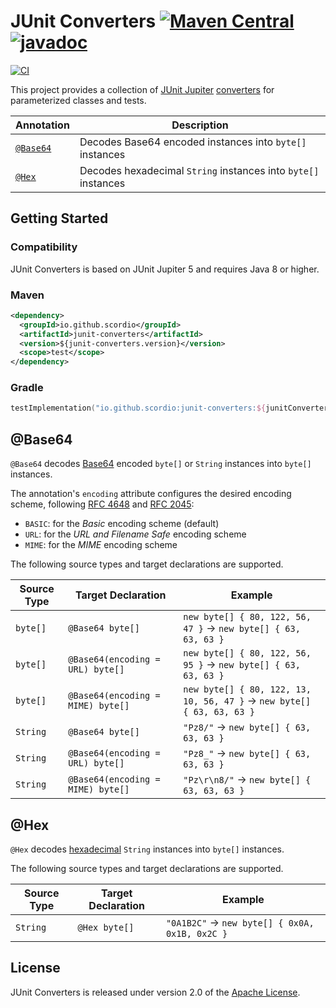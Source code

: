 # JUnit Converters [![Maven Central](https://img.shields.io/maven-central/v/io.github.scordio/junit-converters?label=Maven%20Central)](https://mvnrepository.com/artifact/io.github.scordio/junit-converters) [![javadoc](https://javadoc.io/badge2/io.github.scordio/junit-converters/javadoc.svg)](https://javadoc.io/doc/io.github.scordio/junit-converters)

[![CI](https://github.com/scordio/junit-converters/actions/workflows/main.yml/badge.svg?branch=main)](https://github.com/scordio/junit-converters/actions/workflows/main.yml?query=branch%3Amain)

This project provides a collection of [JUnit Jupiter][]
[converters](https://docs.junit.org/current/user-guide/#writing-tests-parameterized-tests-argument-conversion-explicit)
for parameterized classes and tests.

| Annotation           | Description                                                    |
|----------------------|----------------------------------------------------------------|
| [`@Base64`](#base64) | Decodes Base64 encoded instances into `byte[]` instances       |
| [`@Hex`](#hex)       | Decodes hexadecimal `String` instances into `byte[]` instances |

## Getting Started

### Compatibility

JUnit Converters is based on JUnit Jupiter 5 and requires Java 8 or higher.

### Maven

```xml
<dependency>
  <groupId>io.github.scordio</groupId>
  <artifactId>junit-converters</artifactId>
  <version>${junit-converters.version}</version>
  <scope>test</scope>
</dependency>
```

### Gradle

```kotlin
testImplementation("io.github.scordio:junit-converters:${junitConvertersVersion}")
```

## @Base64

`@Base64` decodes [Base64][] encoded `byte[]` or `String` instances into `byte[]` instances.

The annotation's `encoding` attribute configures the desired encoding scheme, following [RFC 4648][] and [RFC 2045][]:

* `BASIC`: for the _Basic_ encoding scheme (default)
* `URL`: for the _URL and Filename Safe_ encoding scheme
* `MIME`: for the _MIME_ encoding scheme

The following source types and target declarations are supported.

| Source Type | Target Declaration                | Example                                                                |
|-------------|-----------------------------------|------------------------------------------------------------------------|
| `byte[]`    | `@Base64 byte[]`                  | `new byte[] { 80, 122, 56, 47 }` → `new byte[] { 63, 63, 63 }`         |
| `byte[]`    | `@Base64(encoding = URL) byte[]`  | `new byte[] { 80, 122, 56, 95 }` → `new byte[] { 63, 63, 63 }`         |
| `byte[]`    | `@Base64(encoding = MIME) byte[]` | `new byte[] { 80, 122, 13, 10, 56, 47 }` → `new byte[] { 63, 63, 63 }` |
| `String`    | `@Base64 byte[]`                  | `"Pz8/"` → `new byte[] { 63, 63, 63 }`                                 |
| `String`    | `@Base64(encoding = URL) byte[]`  | `"Pz8_"` → `new byte[] { 63, 63, 63 }`                                 |
| `String`    | `@Base64(encoding = MIME) byte[]` | `"Pz\r\n8/"` → `new byte[] { 63, 63, 63 }`                             |

## @Hex

`@Hex` decodes [hexadecimal][] `String` instances into `byte[]` instances.

The following source types and target declarations are supported.

| Source Type | Target Declaration | Example                                        |
|-------------|--------------------|------------------------------------------------|
| `String`    | `@Hex byte[]`      | `"0A1B2C"` → `new byte[] { 0x0A, 0x1B, 0x2C }` |

## License

JUnit Converters is released under version 2.0 of the [Apache License][].

[Apache License]: https://www.apache.org/licenses/LICENSE-2.0
[Base64]: https://en.wikipedia.org/wiki/Base64
[hexadecimal]: https://en.wikipedia.org/wiki/Hexadecimal
[JUnit Jupiter]: https://github.com/junit-team/junit-framework
[RFC 2045]: http://www.ietf.org/rfc/rfc2045.txt
[RFC 4648]: http://www.ietf.org/rfc/rfc4648.txt

